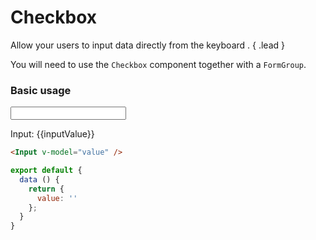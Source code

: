 # Checkbox

Allow your users to input data directly from the keyboard . { .lead }

You will need to use the `Checkbox` component together with a `FormGroup`.

### Basic usage

<Input v-model="inputValue" />

Input: <span>{{inputValue}}</span>

~~~html
<Input v-model="value" />
~~~

~~~js
export default {
  data () {
    return {
      value: ''
    };
  }
}
~~~
